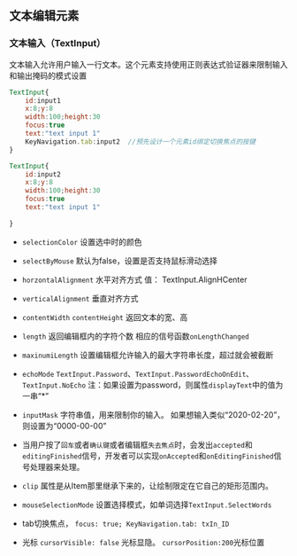 ## 文本编辑元素 

### 文本输入（TextInput） 
文本输入允许用户输入一行文本。这个元素支持使用正则表达式验证器来限制输入和输出掩码的模式设置  

```qml
TextInput{
    id:input1
    x:8;y:8
    width:100;height:30
    focus:true
    text:"text input 1"
    KeyNavigation.tab:input2  //预先设计一个元素id绑定切换焦点的按键
}

TextInput{
    id:input2
    x:8;y:8
    width:100;height:30
    focus:true
    text:"text input 1"
    
}
```

- `selectionColor`    设置选中时的颜色  

- `selectByMouse`   默认为false，设置是否支持鼠标滑动选择   

- `horzontalAlignment`  水平对齐方式 值： TextInput.AlignHCenter

- `verticalAlignment`   垂直对齐方式  

- `contentWidth` `contentHeight`  返回文本的宽、高

- `length`  返回编辑框内的字符个数  相应的信号函数`onLengthChanged`

- `maxinumiLength` 设置编辑框允许输入的最大字符串长度，超过就会被截断 

- `echoMode`  `TextInput.Password`、`TextInput.PasswordEchoOnEdit`、`TextInput.NoEcho` 注：如果设置为password，则属性`displayText`中的值为一串“*”  

- `inputMask` 字符串值，用来限制你的输入。 如果想输入类似“2020-02-20”，则设置为“0000-00-00”  

- 当用户按了`回车`或者`确认键`或者编辑框`失去焦点`时，会发出`accepted`和`editingFinished`信号，开发者可以实现`onAccepted`和`onEditingFinished`信号处理器来处理。     

- `clip` 属性是从Item那里继承下来的，让绘制限定在它自己的矩形范围内。

- `mouseSelectionMode` 设置选择模式，如单词选择`TextInput.SelectWords`  

- tab切换焦点， `focus: true; KeyNavigation.tab: txIn_ID` 

- 光标  `cursorVisible: false` 光标显隐。 `cursorPosition:200`光标位置  



